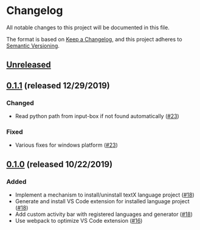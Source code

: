 # Changelog

All notable changes to this project will be documented in this file.

The format is based on [Keep a Changelog][keepachangelog],
and this project adheres to [Semantic Versioning][semver].

## [Unreleased]

## [0.1.1] (released 12/29/2019)

### Changed

- Read python path from input-box if not found automatically ([#23])

### Fixed

- Various fixes for windows platform ([#23])

[#23]: https://github.com/textX/textX-LS/pull/23

## [0.1.0] (released 10/22/2019)

### Added

- Implement a mechanism to install/uninstall textX language project ([#18])
- Generate and install VS Code extension for installed language project ([#18])
- Add custom activity bar with registered languages and generator ([#18])
- Use webpack to optimize VS Code extension ([#16])

[#18]: https://github.com/textX/textX-LS/pull/18
[#16]: https://github.com/textX/textX-LS/pull/16/

[keepachangelog]: https://keepachangelog.com/en/1.0.0/
[semver]: https://semver.org/spec/v2.0.0.html

[Unreleased]: https://github.com/textX/textX-LS/compare/v0.1.1...HEAD
[0.1.1]: https://github.com/textX/textX-LS/compare/v0.1.0...v0.1.1
[0.1.0]: https://github.com/textX/textX-LS/compare/1f9a72a73cf69411587644d2715f2e6adf79e0ea...v0.1.0
